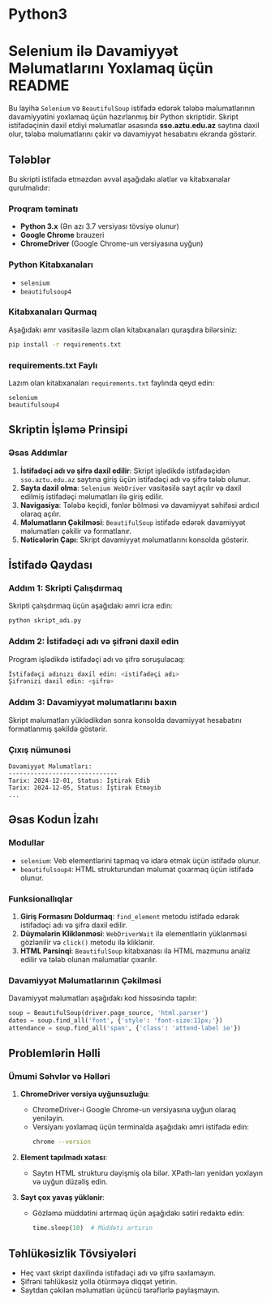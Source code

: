 # Python3
# Selenium ilə Davamiyyət Məlumatlarını Yoxlamaq üçün README

Bu layihə `Selenium` və `BeautifulSoup` istifadə edərək tələbə məlumatlarının davamiyyətini yoxlamaq üçün hazırlanmış bir Python skriptidir. Skript istifadəçinin daxil etdiyi məlumatlar əsasında **sso.aztu.edu.az** saytına daxil olur, tələbə məlumatlarını çəkir və davamiyyət hesabatını ekranda göstərir.

## Tələblər
Bu skripti istifadə etməzdən əvvəl aşağıdakı alətlər və kitabxanalar qurulmalıdır:

### Proqram təminatı
- **Python 3.x** (Ən azı 3.7 versiyası tövsiyə olunur)
- **Google Chrome** brauzeri
- **ChromeDriver** (Google Chrome-un versiyasına uyğun)

### Python Kitabxanaları
- `selenium`
- `beautifulsoup4`

### Kitabxanaları Qurmaq
Aşağıdakı əmr vasitəsilə lazım olan kitabxanaları quraşdıra bilərsiniz:
```bash
pip install -r requirements.txt
```

### requirements.txt Faylı
Lazım olan kitabxanaları `requirements.txt` faylında qeyd edin:
```
selenium
beautifulsoup4
```

## Skriptin İşləmə Prinsipi

### Əsas Addımlar
1. **İstifadəçi adı və şifrə daxil edilir**: Skript işlədikdə istifadəçidən `sso.aztu.edu.az` saytına giriş üçün istifadəçi adı və şifrə tələb olunur.
2. **Sayta daxil olma**: `Selenium WebDriver` vasitəsilə sayt açılır və daxil edilmiş istifadəçi məlumatları ilə giriş edilir.
3. **Navigasiya**: Tələbə keçidi, fənlər bölməsi və davamiyyət səhifəsi ardıcıl olaraq açılır.
4. **Məlumatların Çəkilməsi**: `BeautifulSoup` istifadə edərək davamiyyət məlumatları çəkilir və formatlanır.
5. **Nəticələrin Çapı**: Skript davamiyyət məlumatlarını konsolda göstərir.

## İstifadə Qaydası

### Addım 1: Skripti Çalışdırmaq
Skripti çalışdırmaq üçün aşağıdakı əmri icra edin:
```bash
python skript_adı.py
```

### Addım 2: İstifadəçi adı və şifrəni daxil edin
Program işlədikdə istifadəçi adı və şifrə soruşulacaq:
```bash
İstifadəçi adınızı daxil edin: <istifadəçi adı>
Şifrənizi daxil edin: <şifrə>
```

### Addım 3: Davamiyyət məlumatlarını baxın
Skript məlumatları yüklədikdən sonra konsolda davamiyyət hesabatını formatlanmış şəkildə göstərir.

### Çıxış nümunəsi
```plaintext
Davamiyyət Məlumatları:
------------------------------
Tarix: 2024-12-01, Status: İştirak Edib
Tarix: 2024-12-05, Status: İştirak Etməyib
...
```

## Əsas Kodun İzahı

### Modullar
- `selenium`: Veb elementlərini tapmaq və idarə etmək üçün istifadə olunur.
- `beautifulsoup4`: HTML strukturundan məlumat çıxarmaq üçün istifadə olunur.

### Funksionallıqlar
1. **Giriş Formasını Doldurmaq**: `find_element` metodu istifadə edərək istifadəçi adı və şifrə daxil edilir.
2. **Düymələrin Kliklənməsi**: `WebDriverWait` ilə elementlərin yüklənməsi gözlənilir və `click()` metodu ilə kliklənir.
3. **HTML Parsinqi**: `BeautifulSoup` kitabxanası ilə HTML məzmunu analiz edilir və tələb olunan məlumatlar çıxarılır.

### Davamiyyət Məlumatlarının Çəkilməsi
Davamiyyət məlumatları aşağıdakı kod hissəsində tapılır:
```python
soup = BeautifulSoup(driver.page_source, 'html.parser')
dates = soup.find_all('font', {'style': 'font-size:11px;'})
attendance = soup.find_all('span', {'class': 'attend-label ie'})
```

## Problemlərin Həlli

### Ümumi Səhvlər və Həlləri
1. **ChromeDriver versiya uyğunsuzluğu**:
   - ChromeDriver-i Google Chrome-un versiyasına uyğun olaraq yeniləyin.
   - Versiyanı yoxlamaq üçün terminalda aşağıdakı əmri istifadə edin:
     ```bash
     chrome --version
     ```

2. **Element tapılmadı xətası**:
   - Saytın HTML strukturu dəyişmiş ola bilər. XPath-ları yenidən yoxlayın və uyğun düzəliş edin.

3. **Sayt çox yavaş yüklənir**:
   - Gözləmə müddətini artırmaq üçün aşağıdakı sətiri redaktə edin:
     ```python
     time.sleep(10)  # Müddəti artırın
     ```

## Təhlükəsizlik Tövsiyələri
- Heç vaxt skript daxilində istifadəçi adı və şifrə saxlamayın.
- Şifrəni təhlükəsiz yolla ötürməyə diqqət yetirin.
- Saytdan çəkilən məlumatları üçüncü tərəflərlə paylaşmayın.
